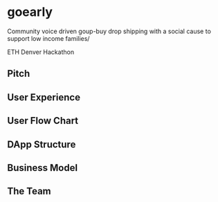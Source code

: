 # goearly

Community voice driven goup-buy drop shipping with a social cause to support low income families/

ETH Denver Hackathon

## Pitch

<!-- VIDEO -->

<!-- Problems/challenges addressed -->

<!-- The solution -->

<!-- Why is this important to us? -->

## User Experience

<!-- add a gif -->


## User Flow Chart


## DApp Structure

## Business Model

## The Team
<!-- About -->

